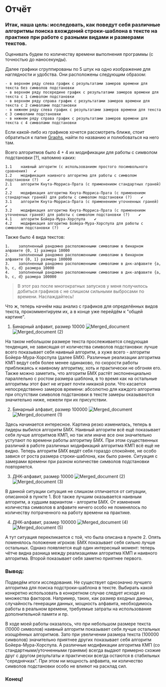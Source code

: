 # Отчёт

### Итак, наша цель: исследовать, как поведут себя различные алгоритмы поиска вхождений строки-шаблона в тексте на практике при работе с разными видами и размерами текстов.

Оценивать будем по количеству времени выполнения программы (с точностью до наносекунды). 

Далее графики сгруппированы по 5 штук на одно изображение для наглядности и удобства. 
Они расположены следующим образом:
```
- в верхнем ряду слева график с результатами замеров времени для текста без символов подстановки
- в верхнем ряду посередине график с результатами замеров времени для текста с 1 символом подстановки
- в верхнем ряду справа график с результатами замеров времени для текста с 2 символами подстановки
- в нижнем ряду слева график с результатами замеров времени для текста с 3 символами подстановки
- в нижнем ряду справа график с результатами замеров времени для текста с 4 символами подстановки
```
Если какой-либо из графиков хочется рассмотреть ближе, стоит обратиться к папке [Graphs](https://github.com/kamilarakhimova/hse-algo-hw2/blob/main/Graphs), найти по названию и полюбоваться на него там.

Всего алгоритмов было 4 + 4 их модификации для работы с символом подстановки [?], напомню каких:
```
1.1    наивный алгоритм (с использованием простого посимвольного сравнения)   ✔ 
1.2    модификация наивного алгоритма для работы с символом подстановки (?)    ✔ 
2.1    алгоритм Кнута-Морриса-Прата (с применением стандартных граней)    ✔ 
2.2    модификация алгоритма Кнута-Морриса-Прата (с применением стандартных граней) для работы с символом подстановки (?)    ✔ 
3.1    алгоритм Кнута-Морриса-Прата (с применением уточненных граней)    ✔ 
3.2    модификация алгоритма Кнута-Морриса-Прата (с применением уточненных граней) для работы с символом подстановки (?)    ✔ 
4.1    алгоритм Бойера-Мура-Хорспула    ✔
4.2    модификация алгоритма Бойера-Мура-Хорспула для работы с символом подстановки (?)    ✔
```

Также было 4 вида текстов:
```
1.    заполненный рандомно расположенными символами в бинарном алфавите {0, 1} размера 10000
2.    заполненный рандомно расположенными символами в бинарном алфавите {0, 1} размера 100000
3.    заполненный рандомно расположенными символами в днк-алфавите {a, b, c, d} размера 10000
4.    заполненный рандомно расположенными символами в днк-алфавите {a, b, c, d} размера 100000
```

> В этот раз после многократных запусков у меня получилось добиться графиков с не слишком сильными выбросами по времени. Наслаждайтесь!


Что ж, теперь начнём наш анализ с графиков для определённых видов текста, прокомментируем их, а в конце уже перейдём к "общей картине".

1. Бинарный алфавит, размер 10000
![Merged_document](https://user-images.githubusercontent.com/58568615/231575638-9da1c10c-df37-444f-b7ad-c67ab149fbb1.png)
![Merged_document (2)](https://user-images.githubusercontent.com/58568615/231576463-f0478d0e-65fc-4147-9011-75f1977ae89c.png)

На таком небольшом размере текста прослеживается следующая тенденция, не зависящая от количества символов подстановки: лучше всего показывает себя наивный алгоритм, а хуже всего - алгоритм Бойера-Мура-Хорспула (далее БМХ). Различные реализации алгоритма КМП ведут себя более менее одинаково, по скорости работы приближаясь к наивному алгоритму, хоть и практически не обгоняя его. Также можно заметить, что алгоритм БМХ растёт экспоненциально параллельно с ростом размера шаблона, в то время как на остальные алгоритмы этот факт не играет почти никакой роли.
Что касается непосредственно замеров времени: абсолютно для каждого алгоритма при отсутствии символов подстановки в тексте замеры оказываются значительно ниже, нежели при их присутствии.

2. Бинарный алфавит, размер 100000
![Merged_document](https://user-images.githubusercontent.com/58568615/231577107-d55238fe-9a49-457d-a164-390156f1385d.png)
![Merged_document (1)](https://user-images.githubusercontent.com/58568615/231577124-d6520811-4db6-436e-ae6b-08ea29ca443d.png)

Здесь начинается интересное. Картина резко изменилась, теперь в лидеры выбился алгоритм БМХ. Наивный алгоритм всё ещё показывает себя лучше алгоритмов КМП, но так или иначе все они значительно уступают по времени работы алгоритму БМХ. При этом существенных различий в работе различных модификаций алгоритма КМП всё ещё не видно.
Теперь алгоритм БМХ ведёт себя гораздо спокойнее, не особо завися от роста размера строки-шаблона, как было ранее. Ситуация с замерами времени при разном количестве символов подстановки повторяется.

3. ДНК-алфавит, размер 10000
![Merged_document (2)](https://user-images.githubusercontent.com/58568615/231577361-8e915ca2-913a-4858-8334-dba4efe95eeb.png)
![Merged_document (3)](https://user-images.githubusercontent.com/58568615/231577453-07fc548c-59c1-422b-8fff-684a9f15e5a3.png)

В данной ситуации ситуация не слишком отличается от ситуации, описанной в пункте 1. Всё также лучшим оказывается наивным алгоритм, а худшим вариантом - алгоритм БМХ. От изменения количества символов в алфавите ничего особо не поменялось по количеству потраченного на работу времени на практике.

4. ДНК-алфавит, размер 100000
![Merged_document (4)](https://user-images.githubusercontent.com/58568615/231577704-5910844d-469e-4908-88ce-5661d969e8a4.png)
![Merged_document (5)](https://user-images.githubusercontent.com/58568615/231577720-b835a94d-c444-4e86-9ea8-1263cb6efd0c.png)

А тут ситуация перекликается с той, что была описана в пункте 2. Опять поменялось положение игроков: БМХ показывает себя сильно лучше остальных. Однако появляется ещё один интересный момент: теперь чётче видна разница между реализациями алгоритма КМП и наивного алгоритма. Второй показывает себя заметно приятнее первого.

### Вывод:

Подведём итоги исследования. Не существует однозначно лучшего алгоритма для поиска подстроки-шаблона в тексте. Выбирать какой конкретно использовать в конкретном случае следует исходя из множества факторов. Например, таких, как размер входных данных, случайность генерации данных, мощность алфавита, необходимось работы в реальном времени, требуемые затраты на использование дополнительной памяти и пр. 

В ходе моей работы оказалось, что при небольшом размере текста (10000 символов) наивный алгоритм показывает себя лучше остальных изощрённых алгоритмов. Зато при увеличении размера текста (100000 символов) значительно приятнее других показывает себя алгоритм Бойера-Мура-Хорспула. А различные модификации алгоритма КМП (со стандартными/уточненными гранями) всегда выдают примерно схожие друг с другом результаты и практически всегда остаются в стабильных "середнячках".
При этом ни мощность алфавита, ни количество символов подстановки особо не влияют на расклад сил.

### Конец!
